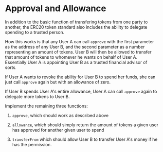 # Approval and Allowance

In addition to the basic function of transfering tokens from one party to another, the ERC20 token standard also includes the ability to delegate spending to a trusted person. 

How this works is that any User A can call `approve` with the first parameter as the address of any User B, and the second parameter as a number representing an amount of tokens. User B will then be allowed to transfer that amount of tokens to whomever he wants on behalf of User A. Essentially User A is appointing User B as a trusted financial advisor of sorts.

If User A wants to revoke the ability for User B to spend her funds, she can just call `approve` again but with an allowance of zero.

If User B spends User A's entire allowance, User A can call `approve` again to delegate more tokens to User B.

Implement the remaining three functions: 

1. `approve`, which should work as described above

2. `allowance`, which should simply return the amount of tokens a given user has approved for another given user to spend

3. `transferFrom` which should allow User B to transfer User A's money if he has the permission. 